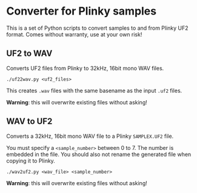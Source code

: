 # Converter for Plinky samples

This is a set of Python scripts to convert samples to and from Plinky UF2 format. Comes without warranty, use at your own risk!

## UF2 to WAV

Converts UF2 files from Plinky to 32kHz, 16bit mono WAV files.

    ./uf22wav.py <uf2_files>

This creates `.wav` files with the same basename as the input `.uf2` files.

**Warning**: this will overwrite existing files without asking!

## WAV to UF2

Converts a 32kHz, 16bit mono WAV file to a Plinky `SAMPLEX.UF2` file.

You must specify a `<sample_number>` between 0 to 7. The number is embedded in the file. You should also not rename the generated file when copying it to Plinky.

    ./wav2uf2.py <wav_file> <sample_number>

**Warning**: this will overwrite existing files without asking!
